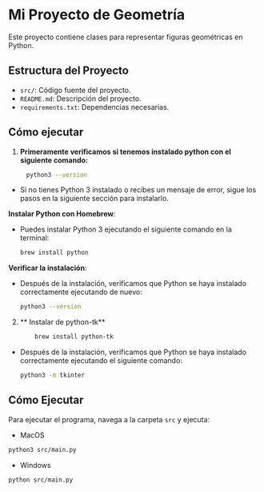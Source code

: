 # Mi Proyecto de Geometría


Este proyecto contiene clases para representar figuras geométricas en Python.

## Estructura del Proyecto

- `src/`: Código fuente del proyecto.
- `README.md`: Descripción del proyecto.
- `requirements.txt`: Dependencias necesarias.

## Cómo ejecutar
1. **Primeramente verificamos si tenemos instalado python con el siguiente comando:**
```bash
     python3 --version
```
- Si no tienes Python 3 instalado o recibes un mensaje de error, sigue los pasos en la siguiente sección para instalarlo.

**Instalar Python con Homebrew**:
   - Puedes instalar Python 3 ejecutando el siguiente comando en la terminal:
     ```bash
     brew install python
     ```
 **Verificar la instalación**:
   - Después de la instalación, verificamos que Python se haya instalado correctamente ejecutando de nuevo:

     ```bash
     python3 --version
     ```
2. ** Instalar de python-tk**

    ```bash
        brew install python-tk
    ```
 - Después de la instalación, verificamos que Python se haya instalado correctamente ejecutando el siguiente comando:

     ```bash
     python3 -m tkinter
     ```





## Cómo Ejecutar

Para ejecutar el programa, navega a la carpeta `src` y ejecuta:

- MacOS

```bash
python3 src/main.py
```
- Windows
```
python src/main.py
```
